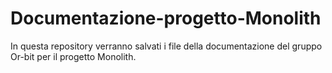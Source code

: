 # Documentazione-progetto-Monolith
In questa repository verranno salvati i file della documentazione del gruppo Or-bit per il progetto Monolith.
